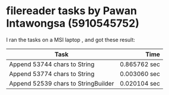 # filereader tasks by Pawan Intawongsa (5910545752)
I ran the tasks on a MSI laptop , and got these result:

Task | Time
--------------------------------------|-------:
Append 53744 chars to String | 0.865762 sec
Append 53774 chars to String | 0.003060 sec
Append 52539 chars to StringBuilder | 0.020104 sec
